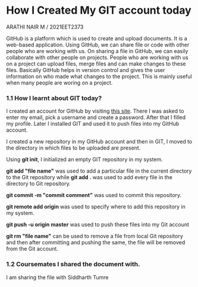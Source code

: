 # **How I Created My GIT account today**
ARATHI NAIR M / 2021EET2373

GitHub is a platform which is used to create and upload documents. It is a web-based application. Using GitHub, we can share file or code with other people who are working with us. On sharing a file in GitHub, we can easily collaborate with other people on projects. People who are working with us on a project can upload files, merge files and can make changes to these files. Basically GitHub helps in version control and gives the user information on who made what changes to the project. This is mainly useful when many people are woring on a project.

### 1.1 How I learnt about GIT today?

I created an account for GitHub by visiting [this site](github.com). There I was asked to enter my email, pick a username and create a password. After that I filled my profile. Later I installed GIT and used it to push files into my GitHub account. 

I created a new repository in my GitHub account and then in GIT, I moved to the directory in which files to be uploaded are present. 

Using **git init**, I initialized an empty GIT repository in my system. 

**git add "file name"** was used to add a particular file in the current directory to the Git repository while  **git add .** was used to add every file in the directory to Git repository.

**git commit -m "commit comment"** was used to commit this repository.

**git remote add origin <link to new repository>** was used to specify where to add this repository in my system.

**git push -u origin master** was used to push these files into my Git account

**git rm "file name"** can be used to remove a file from local Git repository and then after committing and pushing the same, the file will be removed from the Git account.

### 1.2 Coursemates I shared the document with.
I am sharing the file with Siddharth Tumre 